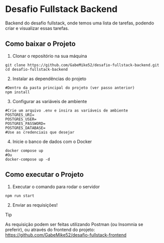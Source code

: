 # Desafio Fullstack Backend

Backend do desafio fullstack, onde temos uma lista de tarefas, podendo criar e visualizar essas tarefas.

## Como baixar o Projeto

1. Clonar o repositório na sua máquina

```console
git clone https://github.com/GabeMike52/desafio-fullstack-backend.git
cd desafio-fullstack-backend
```

2. Instalar as dependências do projeto

```console
#Dentro da pasta principal do projeto (ver passo anterior)
npm install
```

3. Configurar as variáveis de ambiente

```console
#Crie um arquivo .env e insira as variáveis de ambiente
POSTGRES_URI=
POSTGRES_USER=
POSTGRES_PASSWORD=
POSTGRES_DATABASE=
#Use as credenciais que desejar
```

4. Inicie o banco de dados com o Docker

```console
docker compose up
#Ou
docker-compose up -d
```

## Como executar o Projeto

1. Executar o comando para rodar o servidor

```console
npm run start
```

2. Enviar as requisições!

> [!TIP]
> As requisição podem ser feitas utilizando Postman (ou Insomnia se preferir), ou através do frontend do projeto: https://github.com/GabeMike52/desafio-fullstack-frontend
